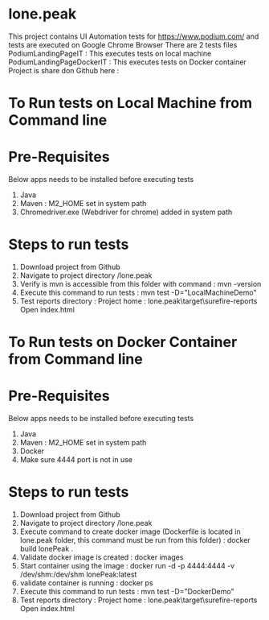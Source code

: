 # lone.peak
This project contains UI Automation tests for https://www.podium.com/ and tests are executed on Google Chrome Browser 
There are 2 tests files
PodiumLandingPageIT : This executes tests on local machine
PodiumLandingPageDockerIT : This executes tests on Docker container
Project is share don Github here : 
# To Run tests on Local Machine from Command line
# Pre-Requisites
Below apps needs to be installed before executing tests
1. Java
2. Maven : M2_HOME set in system path
3. Chromedriver.exe (Webdriver for chrome) added in system path
# Steps to run tests
1. Download project from Github 
2. Navigate to project directory /lone.peak
3. Verify is mvn is accessible from this folder with command : mvn -version
4. Execute this command to run tests : mvn test -D="LocalMachineDemo"  
5. Test reports directory : Project home : lone.peak\target\surefire-reports Open index.html



# To Run tests on Docker Container from Command line
# Pre-Requisites
Below apps needs to be installed before executing tests
1. Java
2. Maven : M2_HOME set in system path
3. Docker
4. Make sure 4444 port is not in use
# Steps to run tests
1. Download project from Github 
2. Navigate to project directory /lone.peak
3. Execute command to create docker image (Dockerfile is located in lone.peak folder, this command must be run from this folder) : docker build lonePeak .
4. Validate docker image is created : docker images
5. Start container using the image : docker run -d -p 4444:4444 -v /dev/shm:/dev/shm lonePeak:latest
6. validate container is running : docker ps
3. Execute this command to run tests : mvn test -D="DockerDemo"  
5. Test reports directory : Project home : lone.peak\target\surefire-reports Open index.html

